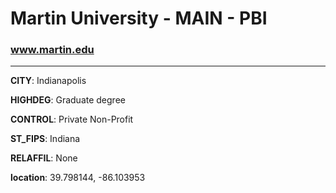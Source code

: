 # Martin University - MAIN - PBI
### www.martin.edu
---
**CITY**: Indianapolis

**HIGHDEG**: Graduate degree

**CONTROL**: Private Non-Profit

**ST_FIPS**: Indiana

**RELAFFIL**: None

**location**: 39.798144, -86.103953